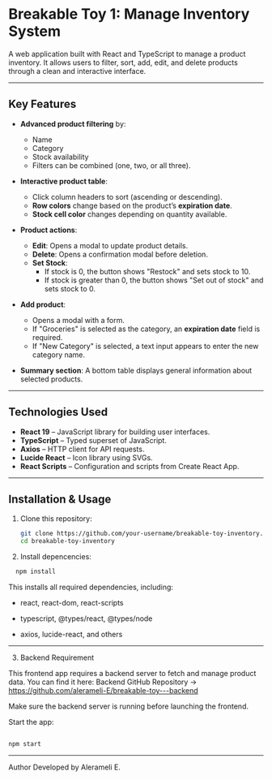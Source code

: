 # Breakable Toy 1: Manage Inventory System

A web application built with React and TypeScript to manage a product inventory. It allows users to filter, sort, add, edit, and delete products through a clean and interactive interface.

---

## Key Features

- **Advanced product filtering** by:
  - Name
  - Category
  - Stock availability  
  - Filters can be combined (one, two, or all three).

- **Interactive product table**:
  - Click column headers to sort (ascending or descending).
  - **Row colors** change based on the product’s **expiration date**.
  - **Stock cell color** changes depending on quantity available.

- **Product actions**:
  - **Edit**: Opens a modal to update product details.
  - **Delete**: Opens a confirmation modal before deletion.
  - **Set Stock**:
    - If stock is 0, the button shows "Restock" and sets stock to 10.
    - If stock is greater than 0, the button shows "Set out of stock" and sets stock to 0.

- **Add product**:
  - Opens a modal with a form.
  - If "Groceries" is selected as the category, an **expiration date** field is required.
  - If "New Category" is selected, a text input appears to enter the new category name.

- **Summary section**: A bottom table displays general information about selected products.

---

## Technologies Used

- **React 19** – JavaScript library for building user interfaces.
- **TypeScript** – Typed superset of JavaScript.
- **Axios** – HTTP client for API requests.
- **Lucide React** – Icon library using SVGs.
- **React Scripts** – Configuration and scripts from Create React App.

---

## Installation & Usage

1. Clone this repository:
   ```bash
   git clone https://github.com/your-username/breakable-toy-inventory.git
   cd breakable-toy-inventory
   

2. Install depencencies:
  ```bash
    npm install
  ```

This installs all required dependencies, including:

- react, react-dom, react-scripts

- typescript, @types/react, @types/node

- axios, lucide-react, and others

---

3. Backend Requirement

This frontend app requires a backend server to fetch and manage product data.
You can find it here:
Backend GitHub Repository -> https://github.com/alerameli-E/breakable-toy---backend

Make sure the backend server is running before launching the frontend.

Start the app:

```bash

npm start
```
---

Author
Developed by Alerameli E.
